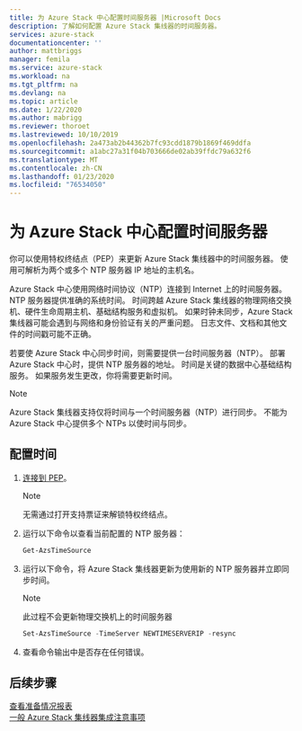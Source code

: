 ```yaml
---
title: 为 Azure Stack 中心配置时间服务器 |Microsoft Docs
description: 了解如何配置 Azure Stack 集线器的时间服务器。
services: azure-stack
documentationcenter: ''
author: mattbriggs
manager: femila
ms.service: azure-stack
ms.workload: na
ms.tgt_pltfrm: na
ms.devlang: na
ms.topic: article
ms.date: 1/22/2020
ms.author: mabrigg
ms.reviewer: thoroet
ms.lastreviewed: 10/10/2019
ms.openlocfilehash: 2a473ab2b44362b7fc93cdd1879b1869f469ddfa
ms.sourcegitcommit: a1abc27a31f04b703666de02ab39ffdc79a632f6
ms.translationtype: MT
ms.contentlocale: zh-CN
ms.lasthandoff: 01/23/2020
ms.locfileid: "76534050"
---
```

# <a name="configure-the-time-server-for-azure-stack-hub"></a>为 Azure Stack 中心配置时间服务器

你可以使用特权终结点（PEP）来更新 Azure Stack 集线器中的时间服务器。 使用可解析为两个或多个 NTP 服务器 IP 地址的主机名。

Azure Stack 中心使用网络时间协议（NTP）连接到 Internet 上的时间服务器。 NTP 服务器提供准确的系统时间。 时间跨越 Azure Stack 集线器的物理网络交换机、硬件生命周期主机、基础结构服务和虚拟机。 如果时钟未同步，Azure Stack 集线器可能会遇到与网络和身份验证有关的严重问题。 日志文件、文档和其他文件的时间戳可能不正确。

若要使 Azure Stack 中心同步时间，则需要提供一台时间服务器（NTP）。 部署 Azure Stack 中心时，提供 NTP 服务器的地址。 时间是关键的数据中心基础结构服务。 如果服务发生更改，你将需要更新时间。

> [!NOTE]
> Azure Stack 集线器支持仅将时间与一个时间服务器（NTP）进行同步。 不能为 Azure Stack 中心提供多个 NTPs 以使时间与同步。

## <a name="configure-time"></a>配置时间

1. [连接到 PEP](azure-stack-privileged-endpoint.md)。 
    > [!Note]  
    > 无需通过打开支持票证来解锁特权终结点。

2. 运行以下命令以查看当前配置的 NTP 服务器：

    ```PowerShell
    Get-AzsTimeSource
    ```

3. 运行以下命令，将 Azure Stack 集线器更新为使用新的 NTP 服务器并立即同步时间。

    > [!Note]  
    > 此过程不会更新物理交换机上的时间服务器

    ```PowerShell
    Set-AzsTimeSource -TimeServer NEWTIMESERVERIP -resync
    ```

4. 查看命令输出中是否存在任何错误。


## <a name="next-steps"></a>后续步骤

[查看准备情况报表](azure-stack-validation-report.md)  
[一般 Azure Stack 集线器集成注意事项](azure-stack-datacenter-integration.md)  
